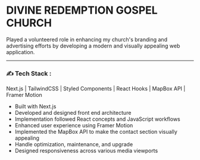

<h1>DIVINE REDEMPTION GOSPEL CHURCH</h1>
<p>Played a volunteered role in enhancing my church's branding and advertising efforts by developing a modern and visually appealing web application.</p>

---

### :writing_hand: Tech Stack :
Next.js | TailwindCSS | Styled Components | React Hooks | MapBox API | Framer Motion

- Built with Next.js
- Developed and designed front end architecture
- Implementation followed React concepts and JavaScript workflows
- Enhanced user experience using Framer Motion
- Implemented the MapBox API to make the contact section visually appealing 
- Handle optimization, maintenance, and upgrade
- Designed responsiveness across various media viewports

